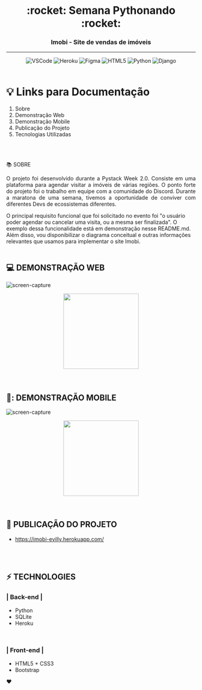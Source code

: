 <div align = "center">
<h1>:rocket: Semana Pythonando :rocket:</h1>
<h3>Imobi - Site de vendas de imóveis  </h3>
  <hr>
  

![VSCode](https://img.shields.io/badge/-VSCode-0085D1?style=flat-square&logo=visual-studio-code&logoColor=white)
![Heroku](https://img.shields.io/badge/-Heroku-430098?style=flat-square&logo=heroku&logoColor=white)
![Figma](https://img.shields.io/badge/-Figma-EA4C1D?style=flat-square&logo=figma&logoColor=white)
![HTML5](https://img.shields.io/badge/html5-%23E34F26.svg?style=flat-square&logo=html5&logoColor=white)
![Python](https://img.shields.io/badge/python-3670A0?style=flat-square&logo=python&logoColor=ffdd54)
![Django](https://img.shields.io/badge/django-%23092E20.svg?style=flat-square&logo=django&logoColor=white)
<br>
<br>


  
</div>

# :bulb: Links para Documentação

1. Sobre 
2. Demonstração Web
3. Demonstração Mobile
4. Publicação do Projeto
5. Tecnologias Utilizadas
<br>
<br>



:books: SOBRE
<br>

<p align="justify">O projeto foi desenvolvido durante a Pystack Week 2.0. Consiste em uma plataforma para agendar visitar a imóveis de várias regiões. O ponto forte do projeto foi o trabalho em equipe com a comunidade do Discord. Durante a maratona de uma semana, tivemos a oportunidade de conviver com diferentes Devs de ecossistemas diferentes.</p>

O  principal requisito funcional que foi solicitado no evento foi "o usuário poder agendar ou cancelar uma visita, ou a mesma ser finalizada". O exemplo dessa funcionalidade está em demonstração nesse README.md. Além disso, vou disponibilizar o diagrama conceitual e outras informações relevantes que usamos para implementar o site Imobi.
<br>
<br>

## :computer: DEMONSTRAÇÃO WEB



![screen-capture](https://user-images.githubusercontent.com/61359076/157124846-1dd7ce8f-8450-4c83-b308-987d84bc26cb.gif)
<div align="center">
<img src="(https://user-images.githubusercontent.com/61359076/157124846-1dd7ce8f-8450-4c83-b308-987d84bc26cb.gif)" width="200px" />
</div>
<br>
<br>


## 📱: DEMONSTRAÇÃO MOBILE



![screen-capture](https://user-images.githubusercontent.com/61359076/157124846-1dd7ce8f-8450-4c83-b308-987d84bc26cb.gif)
<div align="center">
<img src="(https://user-images.githubusercontent.com/61359076/157124846-1dd7ce8f-8450-4c83-b308-987d84bc26cb.gif)" width="200px" />
</div>
<br>
<br>


## :loudspeaker: PUBLICAÇÃO DO PROJETO 

- https://imobi-evilly.herokuapp.com/

<br>
<br>



## :zap: TECHNOLOGIES


### | Back-end | 

* Python 
* SQLite  
* Heroku 

<br>

### | Front-end | 
* HTML5 + CSS3 
* Bootstrap 


:heart: 



